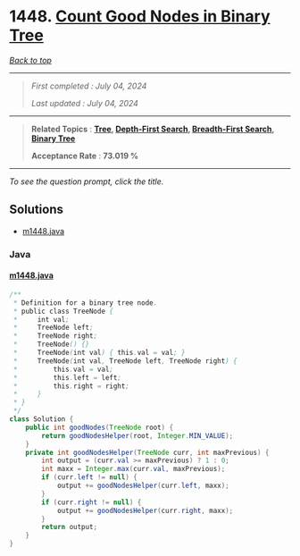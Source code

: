 # 1448. [Count Good Nodes in Binary Tree](<https://leetcode.com/problems/count-good-nodes-in-binary-tree>)

*[Back to top](<../README.md>)*

------

> *First completed : July 04, 2024*
>
> *Last updated : July 04, 2024*


------

> **Related Topics** : **[Tree](<by_topic/Tree.md>), [Depth-First Search](<by_topic/Depth-First Search.md>), [Breadth-First Search](<by_topic/Breadth-First Search.md>), [Binary Tree](<by_topic/Binary Tree.md>)**
>
> **Acceptance Rate** : **73.019 %**


------

*To see the question prompt, click the title.*

## Solutions

- [m1448.java](<../my-submissions/m1448.java>)
### Java
#### [m1448.java](<../my-submissions/m1448.java>)
```Java
/**
 * Definition for a binary tree node.
 * public class TreeNode {
 *     int val;
 *     TreeNode left;
 *     TreeNode right;
 *     TreeNode() {}
 *     TreeNode(int val) { this.val = val; }
 *     TreeNode(int val, TreeNode left, TreeNode right) {
 *         this.val = val;
 *         this.left = left;
 *         this.right = right;
 *     }
 * }
 */
class Solution {
    public int goodNodes(TreeNode root) {
        return goodNodesHelper(root, Integer.MIN_VALUE);
    }
    private int goodNodesHelper(TreeNode curr, int maxPrevious) {
        int output = (curr.val >= maxPrevious) ? 1 : 0;
        int maxx = Integer.max(curr.val, maxPrevious);
        if (curr.left != null) {
            output += goodNodesHelper(curr.left, maxx);
        }
        if (curr.right != null) {
            output += goodNodesHelper(curr.right, maxx);
        }
        return output;
    }
}
```

